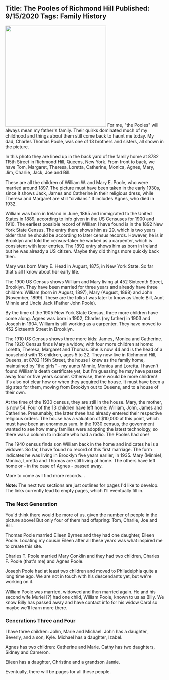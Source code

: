 Title: The Pooles of Richmond Hill
Published: 9/15/2020
Tags: Family History
---
<a href="/images/the-pooles-of-richmond-hill-photo.html"><img class="left" width=320 src="/images/thepoolesofrichmondhill.jpg"></a>
For me, "the Pooles" will always mean my father's family. Their quirks dominated
much of my childhood and things about them still come back to haunt me today.
My dad, Charles Thomas Poole, was one of 13 brothers and sisters, all shown
in the picture.

In this photo they are lined up in the back yard of the family home at 8782 115th Street
in Richmond Hill, Queens, New York. From front to back, we have Tom, Margaret, Theresa,
Loretta, Catherine, Monica, Agnes, Mary, Jim, Charlie, Jack, Joe and Bill.

These are all the children of William W. and Mary E. Poole, who were married
around 1897. The picture must have been taken in the early 1930s, since it shows
Jack, James and Catherine in their religious dress, while Theresa and Margaret are
still "civilians." It includes Agnes, who died in 1932.

William was born in Ireland in June, 1865 and immigrated to the United States
in 1889, according to info given in the US Censuses for 1900 and 1910. The earliest
possible record of William I have found is in the 1892 New York State Census. The
entry there shows him as 29, which is two years older than he should be according
to later census records. However, he is in Brooklyn and told the census-taker he
worked as a carpenter, which is consistent with later entries. The 1892 entry shows
him as born in Ireland but he was already a US citizen. Maybe they did things more
quickly back then.

Mary was born Mary E. Head in August, 1875, in New York State. So far that's all
I know about her early life.

The 1900 US Census shows William and Mary living at 452 Sixteenth Street, Brooklyn.
They have been married for three years and already have three children: William
(born in August, 1897), Mary (August, 1898) and John (November, 1899). These are the
folks I was later to know as Uncle Bill, Aunt Minnie and Uncle Jack (Father John Poole).

By the time of the 1905 New York State Census, three more children have come along.
Agnes was born in 1902, Charles (my father) in 1903 and Joseph in 1904. William is still
working as a carpenter. They have moved to 452 Sixteenth Street in Brooklyn.

The 1910 US Census shows three more kids: James, Monica and Catherine. The 1920 Census
finds Mary a widow, with four more children at home: Loretta, Theresa, Margaret and Thomas.
She is now 44 and is the head of a household with 13 children, ages 5 to 22. They now live
in Richmond Hill, Queens, at 8782 115th Street, the house I knew as the family home,
maintained by "the girls" - my aunts Minnie, Monica and Loretta. I haven't found William's
death certificate yet, but I'm guessing he may have passed away four or five years sooner.
Otherwise, there would be more children! It's also not clear how or when they acquired the
house. It must have been a big step for them, moving from Brooklyn out to Queens, and to a
house of their own.

At the time of the 1930 census, they are still in the house. Mary, the mother, is now 54.
Four of the 13 children have left home: William, John, James and Catherine. Presumably,
the latter three had already entered their respective religious orders. The house has a
valuation of $10,000 at this point, which must have been an enormous sum. In the 1930 census,
the government wanted to see how many families were adopting the latest technology, so there
was a column to indicate who had a radio. The Pooles had one!

The 1940 census finds son William back in the home and indicates he is a widower. So far,
I have found no record of this first marriage. The form indicates he was living in Brooklyn
five years earlier, in 1935. Mary (Minnie), Monica, Loretta and Thomas are still living at home.
The others have left home or - in the case of Agnes - passed away.

More to come as I find more records...

**Note:** The next two sections are just outlines for pages I'd like to develop. The links currently lead to empty pages, which I'll eventually fill in.

### The Next Generation
  
You'd think there would be more of us, given the number of people in the
picture above! But only four of them had offspring: Tom, Charlie, Joe
and Bill.

Thomas Poole married Eileen Byrnes and they had one daughter, Eileen Poole.
Locating my cousin Eileen after all these years was what inspired me to create this site.

Charles T. Poole married Mary Conklin and they had two children, Charles F. Poole</a> (that's me) and Agnes Poole.

Joseph Poole had at least two children and moved to Philadelphia quite
a long time ago. We are not in touch with his descendants yet, but we're working on it.

William Poole was married, widowed and then married again. He and his second wife Muriel [?] had one child, William Poole, known to us as Billy. We know Billy has passed away and have contact info for his widow Carol so maybe we'll learn more there.

### Generations Three and Four
  
I have three children: John, Marie and Michael. John has a daughter, Beverly,
and a son, Kyle. Michael has a daughter, Izabel.

Agnes has two children: Catherine and Marie. Cathy has two daughters, Sidney and Cameron.

Eileen has a daughter, Christine and a grandson Jamie.

Eventually, there will be pages for all these people.
